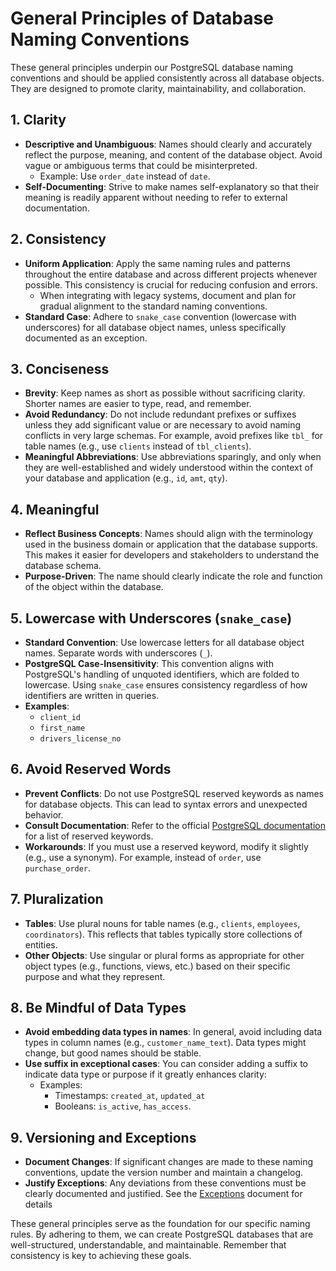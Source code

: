 # General Principles of Database Naming Conventions

These general principles underpin our PostgreSQL database naming conventions and should be applied consistently across all database objects. They are designed to promote clarity, maintainability, and collaboration.

## 1. Clarity

- **Descriptive and Unambiguous**: Names should clearly and accurately reflect the purpose, meaning, and content of the database object. Avoid vague or ambiguous terms that could be misinterpreted.
  - Example: Use `order_date` instead of `date`.
- **Self-Documenting**: Strive to make names self-explanatory so that their meaning is readily apparent without needing to refer to external documentation.

## 2. Consistency

- **Uniform Application**: Apply the same naming rules and patterns throughout the entire database and across different projects whenever possible. This consistency is crucial for reducing confusion and errors.
  - When integrating with legacy systems, document and plan for gradual alignment to the standard naming conventions.
- **Standard Case**: Adhere to `snake_case` convention (lowercase with underscores) for all database object names, unless specifically documented as an exception.

## 3. Conciseness

- **Brevity**: Keep names as short as possible without sacrificing clarity. Shorter names are easier to type, read, and remember.
- **Avoid Redundancy**: Do not include redundant prefixes or suffixes unless they add significant value or are necessary to avoid naming conflicts in very large schemas. For example, avoid prefixes like `tbl_` for table names (e.g., use `clients` instead of `tbl_clients`).
- **Meaningful Abbreviations**: Use abbreviations sparingly, and only when they are well-established and widely understood within the context of your database and application (e.g., `id`, `amt`, `qty`).

## 4. Meaningful

- **Reflect Business Concepts**: Names should align with the terminology used in the business domain or application that the database supports. This makes it easier for developers and stakeholders to understand the database schema.
- **Purpose-Driven**: The name should clearly indicate the role and function of the object within the database.

## 5. Lowercase with Underscores (`snake_case`)

- **Standard Convention**: Use lowercase letters for all database object names. Separate words with underscores (`_`).
- **PostgreSQL Case-Insensitivity**: This convention aligns with PostgreSQL's handling of unquoted identifiers, which are folded to lowercase. Using `snake_case` ensures consistency regardless of how identifiers are written in queries.
- **Examples**:
  - `client_id`
  - `first_name`
  - `drivers_license_no`

## 6. Avoid Reserved Words

- **Prevent Conflicts**: Do not use PostgreSQL reserved keywords as names for database objects. This can lead to syntax errors and unexpected behavior.
- **Consult Documentation**: Refer to the official [PostgreSQL documentation](https://www.postgresql.org/docs/current/sql-keywords-appendix.html) for a list of reserved keywords.
- **Workarounds**: If you must use a reserved keyword, modify it slightly (e.g., use a synonym). For example, instead of `order`, use `purchase_order`.

## 7. Pluralization

- **Tables**: Use plural nouns for table names (e.g., `clients`, `employees`, `coordinators`). This reflects that tables typically store collections of entities.
- **Other Objects**: Use singular or plural forms as appropriate for other object types (e.g., functions, views, etc.) based on their specific purpose and what they represent.

## 8. Be Mindful of Data Types

- **Avoid embedding data types in names**: In general, avoid including data types in column names (e.g., `customer_name_text`). Data types might change, but good names should be stable.
- **Use suffix in exceptional cases**: You can consider adding a suffix to indicate data type or purpose if it greatly enhances clarity:
  - Examples:
    - Timestamps: `created_at`, `updated_at`
    - Booleans: `is_active`, `has_access`.

## 9. Versioning and Exceptions

- **Document Changes**: If significant changes are made to these naming conventions, update the version number and maintain a changelog.
- **Justify Exceptions**: Any deviations from these conventions must be clearly documented and justified. See the [Exceptions](exceptions.md) document for details

These general principles serve as the foundation for our specific naming rules. By adhering to them, we can create PostgreSQL databases that are well-structured, understandable, and maintainable. Remember that consistency is key to achieving these goals.
